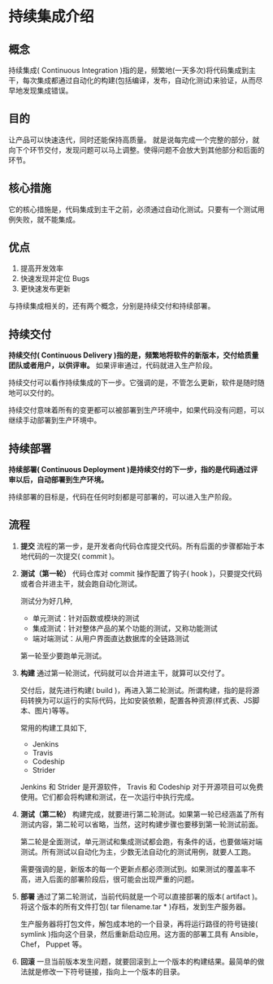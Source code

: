 # 持续集成介绍

## 概念

持续集成( Continuous Integration )指的是，频繁地(一天多次)将代码集成到主干，每次集成都通过自动化的构建(包括编译，发布，自动化测试)来验证，从而尽早地发现集成错误。

## 目的

让产品可以快速迭代，同时还能保持高质量。
就是说每完成一个完整的部分，就向下个环节交付，发现问题可以马上调整。使得问题不会放大到其他部分和后面的环节。

## 核心措施

它的核心措施是，代码集成到主干之前，必须通过自动化测试。只要有一个测试用例失败，就不能集成。

## 优点

1. 提高开发效率
2. 快速发现并定位 Bugs
3. 更快速发布更新

与持续集成相关的，还有两个概念，分别是持续交付和持续部署。

## 持续交付

**持续交付( Continuous Delivery )指的是，频繁地将软件的新版本，交付给质量团队或者用户，以供评审。** 如果评审通过，代码就进入生产阶段。

持续交付可以看作持续集成的下一步。它强调的是，不管怎么更新，软件是随时随地可以交付的。

持续交付意味着所有的变更都可以被部署到生产环境中，如果代码没有问题，可以继续手动部署到生产环境中。

## 持续部署

**持续部署( Continuous Deployment )是持续交付的下一步，指的是代码通过评审以后，自动部署到生产环境。**

持续部署的目标是，代码在任何时刻都是可部署的，可以进入生产阶段。

## 流程

1. **提交**
   流程的第一步，是开发者向代码仓库提交代码。所有后面的步骤都始于本地代码的一次提交( commit )。
2. **测试（第一轮）**
    代码仓库对 commit 操作配置了钩子( hook )，只要提交代码或者合并进主干，就会跑自动化测试。

    测试分为好几种,
    
    - 单元测试：针对函数或模块的测试
    - 集成测试：针对整体产品的某个功能的测试，又称功能测试
    - 端对端测试：从用户界面直达数据库的全链路测试  
    
    第一轮至少要跑单元测试。
3. **构建**
    通过第一轮测试，代码就可以合并进主干，就算可以交付了。

    交付后，就先进行构建( build )，再进入第二轮测试。所谓构建，指的是将源码转换为可以运行的实际代码，比如安装依赖，配置各种资源(样式表、JS脚本、图片)等等。

    常用的构建工具如下,

    - Jenkins
    - Travis
    - Codeship
    - Strider
    
    Jenkins 和 Strider 是开源软件， Travis 和 Codeship 对于开源项目可以免费使用。它们都会将构建和测试，在一次运行中执行完成。
4. **测试（第二轮）**
    构建完成，就要进行第二轮测试。如果第一轮已经涵盖了所有测试内容，第二轮可以省略，当然，这时构建步骤也要移到第一轮测试前面。

    第二轮是全面测试，单元测试和集成测试都会跑，有条件的话，也要做端对端测试。所有测试以自动化为主，少数无法自动化的测试用例，就要人工跑。

    需要强调的是，新版本的每一个更新点都必须测试到。如果测试的覆盖率不高，进入后面的部署阶段后，很可能会出现严重的问题。
5. **部署**
    通过了第二轮测试，当前代码就是一个可以直接部署的版本( artifact )。将这个版本的所有文件打包( tar filename.tar * )存档，发到生产服务器。

    生产服务器将打包文件，解包成本地的一个目录，再将运行路径的符号链接( symlink )指向这个目录，然后重新启动应用。这方面的部署工具有 Ansible， Chef， Puppet 等。
6. **回滚**
    一旦当前版本发生问题，就要回滚到上一个版本的构建结果。最简单的做法就是修改一下符号链接，指向上一个版本的目录。
   


